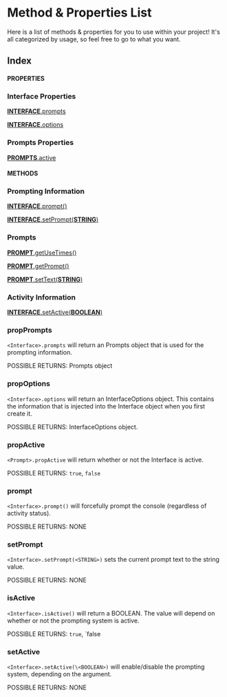 Method & Properties List
======================================

Here is a list of methods & properties for you to use within your project!
It's all categorized by usage, so feel free to go to what you want.

Index
--------------------------------------

#### PROPERTIES

### Interface Properties
[**INTERFACE**.prompts](#propPrompts)

[**INTERFACE**.options](#propOptions)

### Prompts Properties
[**PROMPTS**.active](#propActive)

#### METHODS

### Prompting Information
[**INTERFACE**.prompt()](#prompt)

[**INTERFACE**.setPrompt(**STRING**)](#setprompt)

### Prompts
[**PROMPT**.getUseTimes()](#getUseTimes)

[**PROMPT**.getPrompt()](#getPrompt)

[**PROMPT**.setText(**STRING**)](#setText)

### Activity Information
[**INTERFACE**.setActive(**BOOLEAN**)](#setactive)

### propPrompts

`<Interface>.prompts` will return an Prompts object that is used for the prompting information.

POSSIBLE RETURNS:
Prompts object

### propOptions

`<Interface>.options` will return an InterfaceOptions object. This contains the information that is injected into the Interface object when you first create it.

POSSIBLE RETURNS:
InterfaceOptions object.

### propActive

`<Prompt>.propActive` will return whether or not the Interface is active.

POSSIBLE RETURNS:
`true`,
`false`

### prompt

`<Interface>.prompt()` will forcefully prompt the console (regardless of activity status).

POSSIBLE RETURNS:
NONE

### setPrompt

`<Interface>.setPrompt(<STRING>)` sets the current prompt text to the string value.

POSSIBLE RETURNS:
NONE

### isActive

`<Interface>.isActive()` will return a BOOLEAN. The value will depend on whether or not the prompting system is active.

POSSIBLE RETURNS:
`true`,
`false

### setActive

`<Interface>.setActive(\<BOOLEAN>)` will enable/disable the prompting system, depending on the argument.

POSSIBLE RETURNS:
NONE
